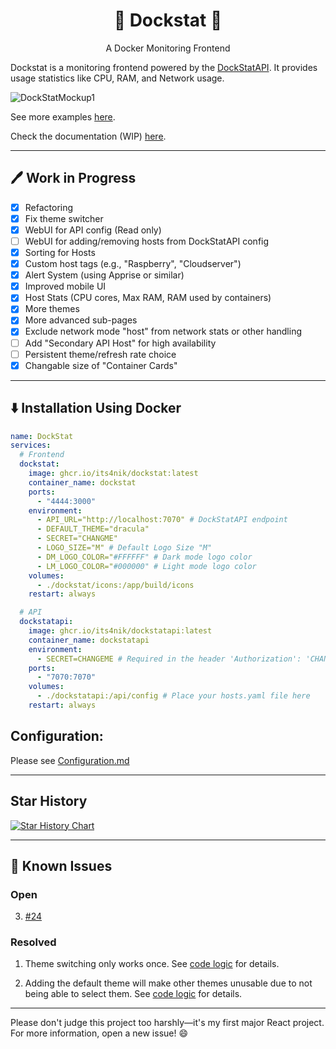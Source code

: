 <h1 align="center">🐳 Dockstat 🐳</h1>
<p align="center">
  A Docker Monitoring Frontend
</p>

Dockstat is a monitoring frontend powered by the [DockStatAPI](https://github.com/Its4Nik/dockstatapi). It provides usage statistics like CPU, RAM, and Network usage.

![DockStatMockup1](https://github.com/user-attachments/assets/9e8728ee-95a7-4946-91af-fbd535c3f86d)


See more examples [here](/docs/MultipleThemes.md).

Check the documentation (WIP) [here](https://outline.itsnik.de/s/dockstat).

---

## 🖊️ Work in Progress

- [X] Refactoring
- [X] Fix theme switcher
- [X] WebUI for API config (Read only)
- [ ] WebUI for adding/removing hosts from DockStatAPI config
- [X] Sorting for Hosts
- [X] Custom host tags (e.g., "Raspberry", "Cloudserver")
- [X] Alert System (using Apprise or similar)
- [X] Improved mobile UI
- [X] Host Stats (CPU cores, Max RAM, RAM used by containers)
- [X] More themes
- [X] More advanced sub-pages
- [X] Exclude network mode "host" from network stats or other handling
- [ ] Add "Secondary API Host" for high availability
- [ ] Persistent theme/refresh rate choice
- [X] Changable size of "Container Cards"

---

## ⬇️ Installation Using Docker

```yaml
name: DockStat
services:
  # Frontend
  dockstat:
    image: ghcr.io/its4nik/dockstat:latest
    container_name: dockstat
    ports:
      - "4444:3000"
    environment:
      - API_URL="http://localhost:7070" # DockStatAPI endpoint
      - DEFAULT_THEME="dracula"
      - SECRET="CHANGME"
      - LOGO_SIZE="M" # Default Logo Size "M"
      - DM_LOGO_COLOR="#FFFFFF" # Dark mode logo color
      - LM_LOGO_COLOR="#000000" # Light mode logo color
    volumes:
      - ./dockstat/icons:/app/build/icons
    restart: always

  # API
  dockstatapi:
    image: ghcr.io/its4nik/dockstatapi:latest
    container_name: dockstatapi
    environment:
      - SECRET=CHANGEME # Required in the header 'Authorization': 'CHANGEME'
    ports:
      - "7070:7070"
    volumes:
      - ./dockstatapi:/api/config # Place your hosts.yaml file here
    restart: always
```

## Configuration:

Please see [Configuration.md](/docs/Configuration.md)

---

## Star History

[![Star History Chart](https://api.star-history.com/svg?repos=its4nik/dockstat,its4nik/dockstatapi&type=Date)](https://star-history.com/#its4nik/dockstat&its4nik/dockstatapi&Date)

---

## 🚫 Known Issues

### Open

3. [#24](https://github.com/Its4Nik/dockstat/issues/24)

### Resolved

1. Theme switching only works once. See [code logic](/docs/known-issues.md#-----1-theme-switching-bug) for details.

2. Adding the default theme will make other themes unusable due to not being able to select them. See [code logic](/docs/known-issues.md#-----2-theme-unavailability-issue) for details.
---

Please don't judge this project too harshly—it's my first major React project. For more information, open a new issue! 😄
